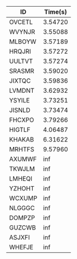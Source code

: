 |ID|Time(s)|
|-|-|
|OVCETL|3.54720|
|WVYNJR|3.55088|
|MLBOYW|3.57189|
|HRQJRI|3.57272|
|UULTVT|3.57274|
|SRASMR|3.59020|
|JIXTQC|3.59836|
|LVMDNT|3.62932|
|YSYILE|3.73251|
|JISNLD|3.73474|
|FHCXPO|3.79266|
|HIGTLF|4.06487|
|KHAKAB|6.31622|
|MRHTFS|9.57960|
|AXUMWF|inf|
|TKWJLM|inf|
|LMHEQI|inf|
|YZHOHT|inf|
|WCXUMP|inf|
|NLGGGC|inf|
|DOMPZP|inf|
|GUZCWB|inf|
|ASJXFI|inf|
|WHEFJE|inf|
